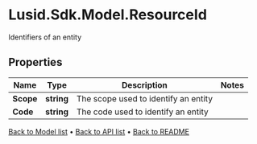 # Lusid.Sdk.Model.ResourceId
Identifiers of an entity

## Properties

Name | Type | Description | Notes
------------ | ------------- | ------------- | -------------
**Scope** | **string** | The scope used to identify an entity | 
**Code** | **string** | The code used to identify an entity | 

[Back to Model list](../README.md#documentation-for-models) &#8226; [Back to API list](../README.md#documentation-for-api-endpoints) &#8226; [Back to README](../README.md)

